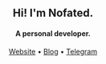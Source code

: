 <h2 align="center">Hi! I'm Nofated.</h2>
<h4 align="center">A personal developer.</h4>
<p align="center">
  <a href="https://nofated.win">Website</a> •
  <a href="https://blog.nofated.win">Blog</a> •
  <a href="https://t.me/nofated">Telegram</a>
</p>

